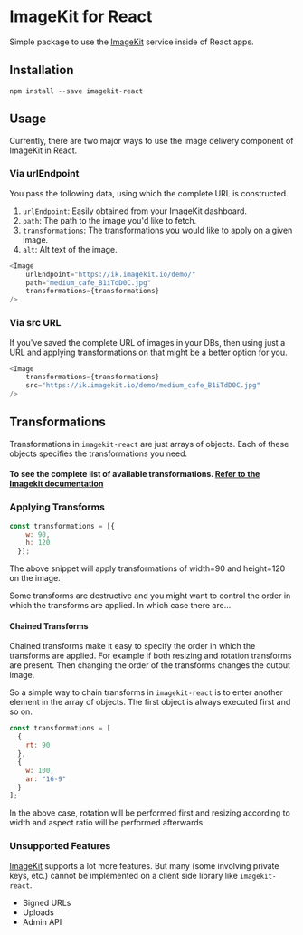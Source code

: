 # ImageKit for React

Simple package to use the [ImageKit](https://imagekit.io) service inside of React apps.

## Installation

```
npm install --save imagekit-react
```

## Usage

Currently, there are two major ways to use the image delivery component of ImageKit in React.

### Via urlEndpoint

You pass the following data, using which the complete URL is constructed.

1. `urlEndpoint`: Easily obtained from your ImageKit dashboard.
1. `path`: The path to the image you'd like to fetch.
1. `transformations`: The transformations you would like to apply on a given image.
1. `alt`: Alt text of the image.

```js
<Image
    urlEndpoint="https://ik.imagekit.io/demo/"
    path="medium_cafe_B1iTdD0C.jpg"
    transformations={transformations}
/>
```

### Via src URL

If you've saved the complete URL of images in your DBs, then using just a URL and applying transformations on that might be a better option for you.


```js
<Image
    transformations={transformations}
    src="https://ik.imagekit.io/demo/medium_cafe_B1iTdD0C.jpg"
/>
```

## Transformations

Transformations in `imagekit-react` are just arrays of objects. Each of these objects specifies the transformations you need.

#### To see the complete list of available transformations. [Refer to the Imagekit documentation](https://docs.imagekit.io/#image-transformations)

### Applying Transforms


```js
const transformations = [{
    w: 90,
    h: 120
  }];
```

The above snippet will apply transformations of width=90 and height=120 on the image.

Some transforms are destructive and you might want to control the order in which the transforms are applied. In which case there are...

#### Chained Transforms

Chained transforms make it easy to specify the order in which the transforms are applied.
For example if both resizing and rotation transforms are present. Then changing the order of the transforms changes the output image.

So a simple way to chain transforms in `imagekit-react` is to enter another element in the array of objects. The first object is always executed first and so on.

```js
const transformations = [
  {
    rt: 90
  },
  {
    w: 100,
    ar: "16-9"
  }
];
```

In the above case, rotation will be performed first and resizing according to width and aspect ratio will be performed afterwards.

### Unsupported Features
[ImageKit](https://imagekit.io/) supports a lot more features. But many (some involving private keys, etc.) cannot be implemented on a client side library like `imagekit-react`.
* Signed URLs
* Uploads
* Admin API